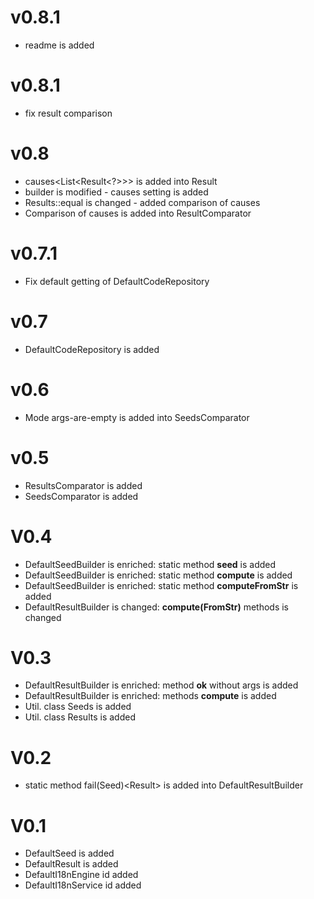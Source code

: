 
# v0.8.1

- readme is added

# v0.8.1

- fix result comparison

# v0.8

- causes<List<Result<?>>> is added into Result
- builder is modified - causes setting is added
- Results::equal is changed - added comparison of causes
- Comparison of causes is added into ResultComparator

# v0.7.1

- Fix default getting of DefaultCodeRepository

# v0.7

- DefaultCodeRepository is added

# v0.6

- Mode args-are-empty is added into SeedsComparator

# v0.5

- ResultsComparator is added
- SeedsComparator is added

# V0.4

- DefaultSeedBuilder is enriched: static method __seed__ is added
- DefaultSeedBuilder is enriched: static method __compute__ is added
- DefaultSeedBuilder is enriched: static method __computeFromStr__ is added
- DefaultResultBuilder is changed: __compute(FromStr)__ methods is changed

# V0.3

- DefaultResultBuilder is enriched: method __ok__ without args is added
- DefaultResultBuilder is enriched: methods __compute__ is added
- Util. class Seeds is added
- Util. class Results is added

# V0.2

- static method fail(Seed)<Result<T>> is added into DefaultResultBuilder

# V0.1

- DefaultSeed is added
- DefaultResult is added
- DefaultI18nEngine id added
- DefaultI18nService id added